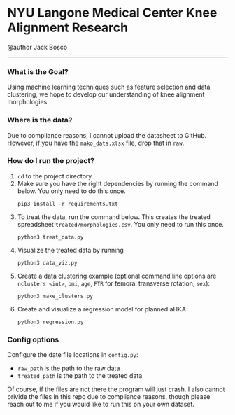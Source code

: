 # NYU Langone Medical Center Knee Alignment Research

@author Jack Bosco

---

### What is the Goal?

Using machine learning techniques such as feature selection and data clustering, we hope to develop our understanding of knee alignment morphologies.

### Where is the data?

Due to compliance reasons, I cannot upload the datasheet to GitHub.
However, if you have the `mako_data.xlsx` file, drop that in `raw`.

### How do I run the project?

1. `cd` to the project directory
2. Make sure you have the right dependencies by running the command below. You only need to do this once.
   ```
   pip3 install -r requirements.txt
   ```
3. To treat the data, run the command below. This creates the treated spreadsheet `treated/morphologies.csv`. You only need to run this once.
   ```
   python3 treat_data.py
   ```
4. Visualize the treated data by running
   ```
   python3 data_viz.py
   ```
5. Create a data clustering example (optional command line options are `nclusters <int>`, `bmi`, `age`, `FTR` for femoral transverse rotation, `sex`):
   ```
   python3 make_clusters.py
   ```
5. Create and visualize a regression model for planned aHKA
   ```
   python3 regression.py
   ```

### Config options

Configure the date file locations in `config.py`:
 - `raw_path` is the path to the raw data
 - `treated_path` is the path to the treated data

Of course, if the files are not there the program will just crash.
I also cannot privide the files in this repo due to compliance reasons, though please reach out to me if you would like to run this on your own dataset.